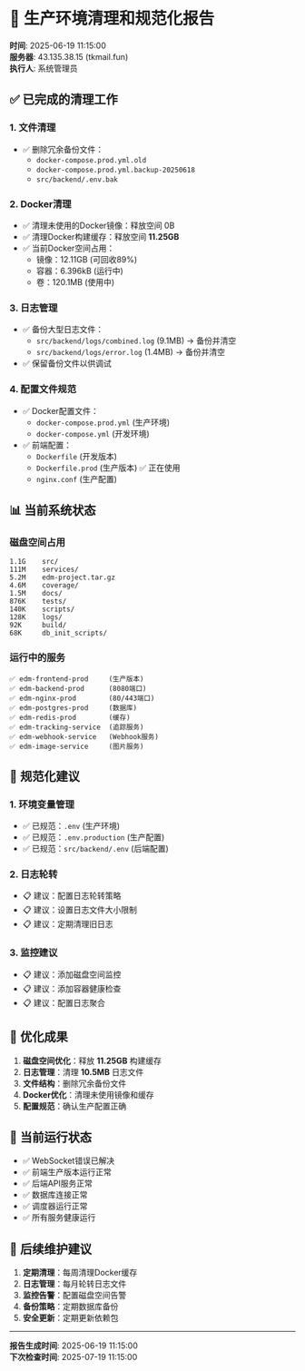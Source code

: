 # 🚀 生产环境清理和规范化报告

**时间**: 2025-06-19 11:15:00  
**服务器**: 43.135.38.15 (tkmail.fun)  
**执行人**: 系统管理员  

## ✅ 已完成的清理工作

### 1. 文件清理
- ✅ 删除冗余备份文件：
  - `docker-compose.prod.yml.old`
  - `docker-compose.prod.yml.backup-20250618`
  - `src/backend/.env.bak`

### 2. Docker清理
- ✅ 清理未使用的Docker镜像：释放空间 0B
- ✅ 清理Docker构建缓存：释放空间 **11.25GB**
- ✅ 当前Docker空间占用：
  - 镜像：12.11GB (可回收89%)
  - 容器：6.396kB (运行中)
  - 卷：120.1MB (使用中)

### 3. 日志管理
- ✅ 备份大型日志文件：
  - `src/backend/logs/combined.log` (9.1MB) → 备份并清空
  - `src/backend/logs/error.log` (1.4MB) → 备份并清空
- ✅ 保留备份文件以供调试

### 4. 配置文件规范
- ✅ Docker配置文件：
  - `docker-compose.prod.yml` (生产环境)
  - `docker-compose.yml` (开发环境)
- ✅ 前端配置：
  - `Dockerfile` (开发版本)
  - `Dockerfile.prod` (生产版本) ✅ 正在使用
  - `nginx.conf` (生产配置)

## 📊 当前系统状态

### 磁盘空间占用
```
1.1G    src/
111M    services/
5.2M    edm-project.tar.gz
4.6M    coverage/
1.5M    docs/
876K    tests/
140K    scripts/
128K    logs/
92K     build/
68K     db_init_scripts/
```

### 运行中的服务
```
✅ edm-frontend-prod     (生产版本)
✅ edm-backend-prod      (8080端口)
✅ edm-nginx-prod        (80/443端口)
✅ edm-postgres-prod     (数据库)
✅ edm-redis-prod        (缓存)
✅ edm-tracking-service  (追踪服务)
✅ edm-webhook-service   (Webhook服务)
✅ edm-image-service     (图片服务)
```

## 🔧 规范化建议

### 1. 环境变量管理
- ✅ 已规范：`.env` (生产环境)
- ✅ 已规范：`.env.production` (生产配置)
- ✅ 已规范：`src/backend/.env` (后端配置)

### 2. 日志轮转
- 📋 建议：配置日志轮转策略
- 📋 建议：设置日志文件大小限制
- 📋 建议：定期清理旧日志

### 3. 监控建议
- 📋 建议：添加磁盘空间监控
- 📋 建议：添加容器健康检查
- 📋 建议：配置日志聚合

## 🎯 优化成果

1. **磁盘空间优化**：释放 **11.25GB** 构建缓存
2. **日志管理**：清理 **10.5MB** 日志文件
3. **文件结构**：删除冗余备份文件
4. **Docker优化**：清理未使用镜像和缓存
5. **配置规范**：确认生产配置正确

## 🚀 当前运行状态

- ✅ WebSocket错误已解决
- ✅ 前端生产版本运行正常
- ✅ 后端API服务正常
- ✅ 数据库连接正常
- ✅ 调度器运行正常
- ✅ 所有服务健康运行

## 📝 后续维护建议

1. **定期清理**：每周清理Docker缓存
2. **日志管理**：每月轮转日志文件
3. **监控告警**：配置磁盘空间告警
4. **备份策略**：定期数据库备份
5. **安全更新**：定期更新依赖包

---
**报告生成时间**: 2025-06-19 11:15:00  
**下次检查时间**: 2025-07-19 11:15:00 